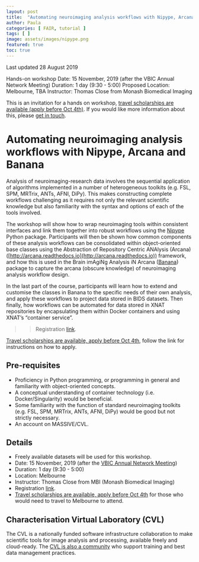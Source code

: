 ```yaml
---
layout: post
title:  "Automating neuroimaging analysis workflows with Nipype, Arcana and Banana"
author: Paula
categories: [ FAIR, tutorial ]
tags: [ ]
image: assets/images/nipype.png
featured: true
toc: true
---
```


Last updated 28 August 2019

Hands-on workshop
Date: 15 November, 2019 (after the VBIC Annual Network Meeting)
Duration: 1 day (9:30 - 5:00)
Proposed Location: Melbourne, TBA
Instructor: Thomas Close from Monash Biomedical Imaging

This is an invitation for a hands on workshop, [travel scholarships are available (apply before Oct 4th)](https://characterisation-virtual-laboratory.github.io/CVL_Community/scholarships/). If you would like more information about this, please [get in touch](mailto:p.martinez@uq.edu.au).

# Automating neuroimaging analysis workflows with Nipype, Arcana and Banana

Analysis of neuroimaging-research data involves the sequential application of algorithms implemented in a number of heterogeneous toolkits (e.g. FSL, SPM, MRTrix, ANTs, AFNI, DiPy). This makes constructing complete workflows challenging as it requires not only the relevant scientific knowledge but also familiarity with the syntax and options of each of the tools involved.

The workshop will show how to wrap neuroimaging tools within consistent interfaces and link them together into robust workflows using the [Nipype](https://nipy.org/packages/nipype/index.html) Python package. Participants will then be shown how common components of these analysis workflows can be consolidated within object-oriented base classes using the Abstraction of Repository Centric ANAlysis (Arcana) ([http://arcana.readthedocs.io](http://arcana.readthedocs.io)) framework, and how this is used in the Brain imAgiNg Analysis iN Arcana ([Banana](https://github.com/MonashBI/banana)) package to capture the arcana (obscure knowledge) of neuroimaging analysis workflow design.

In the last part of the course, participants will learn how to extend and customise the classes in Banana to the specific needs of their own analysis, and apply these workflows to project data stored in BIDS datasets. Then finally, how workflows can be automated for data stored in XNAT repositories by encapsulating them within Docker containers and using XNAT’s “container service”.

>> Registration [link](https://www.eventbrite.com.au/e/automating-neuroimaging-analysis-workflows-with-nipype-arcana-and-banana-registration-69832758661?aff=eoi1).

[Travel scholarships are available, apply before Oct 4th](https://characterisation-virtual-laboratory.github.io/CVL_Community/scholarships/), follow the link for instructions on how to apply.

## Pre-requisites
* Proficiency in Python programming, or programming in general and familiarity with object-oriented concepts.
* A conceptual understanding of container technology (i.e. Docker/Singularity) would be beneficial.
* Some familiarity with the function of standard neuroimaging toolkits (e.g. FSL, SPM, MRTrix, ANTs, AFNI, DiPy) would be good but not strictly necessary.
* An account on MASSIVE/CVL.

## Details

* Freely available datasets will be used for this workshop.
* Date: 15 November, 2019 (after the [VBIC Annual Network Meeting](https://mailchi.mp/971744c85b21/save-the-date-annual-vbic-network-meeting-14-november-2019))
* Duration: 1 day (9:30 - 5:00)
* Location: Melbourne
* Instructor: Thomas Close from MBI (Monash Biomedical Imaging)
* Registration [link](https://www.eventbrite.com.au/e/automating-neuroimaging-analysis-workflows-with-nipype-arcana-and-banana-registration-69832758661?aff=eoi1).
*  [Travel scholarships are available, apply before Oct 4th](https://characterisation-virtual-laboratory.github.io/CVL_Community/scholarships/) for those who would need to travel to Melbourne to attend.



## Characterisation Virtual Laboratory (CVL)

The CVL is a nationally funded software infrastructure collaboration
to make scientific tools for image analysis and processing, available freely
and cloud-ready. The [CVL is also a community](https://characterisation-virtual-laboratory.github.io/CVL_Community/about) who support training
and best data management practices.
